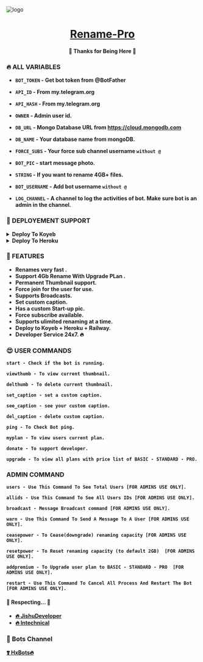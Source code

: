 <img src="https://graph.org/file/f4261daff37b2331905ca.jpg" alt="logo" target="/blank">

<h1 align="center">
 <b><a href="https://t.me/hx_renamebot" target="/blank">Rename-Pro</a></>
</h1>

<p align="center">🤍 Thanks for Being Here 🤍</p>




### 🔥 ALL VARIABLES

* `BOT_TOKEN`  - Get bot token from @BotFather

* `API_ID` - From my.telegram.org 

* `API_HASH` - From my.telegram.org 

* `OWNER` - Admin user id.

* `DB_URL`  - Mongo Database URL from https://cloud.mongodb.com

* `DB_NAME`  - Your database name from mongoDB.

* `FORCE_SUBS` - Your force sub channel username `without @`

* `BOT_PIC` - start message photo.

* `STRING` - If you want to rename 4GB+ files.

* `BOT_USERNAME` - Add bot username `without @`

* `LOG_CHANNEL` - A channel to log the activities of bot. Make sure bot is an admin in the channel.




### 📶 DEPLOYEMENT SUPPORT

<details><summary>Deploy To Koyeb</summary>
<p>
<br>
<a href="https://app.koyeb.com/deploy?type=git&repository=github.com/oVo-HxBots/RENAME-PRO&branch=main&name=rename-pro&env[API_HASH]=1&env[API_ID]=1&env[BOT_TOKEN]=1&env[BOT_USERNAME]=1&env[OWNER]=1&env[DB_URL]=1&env[DB_NAME]=rename-pro&env[FORCE_SUBS]=1&env[LOG_CHANNEL]=-100123345&run_command=python3%20bot.py">
  <img src="https://www.koyeb.com/static/images/deploy/button.svg" alt="Deploy">
</a>
</p>
</details>

<details><summary>Deploy To Heroku</summary>
<p>
<br>
<a href="https://heroku.com/deploy?template=https://github.com/tusarpatel/RENAME-PRO">
  <img src="https://www.herokucdn.com/deploy/button.svg" alt="Deploy">
</a>
</p>
</details>





### 🥰 FEATURES
 - Renames very fast .
 - Support 4Gb Rename With Upgrade PLan .
 - Permanent Thumbnail support.
 - Force join for the user for use.
 - Supports Broadcasts.
 - Set custom caption.
 - Has a custom Start-up pic.
 - Force subscribe available.
 - Supports ulimited renaming at a time.
 - Deploy to Koyeb + Heroku + Railway.
 - Developer Service 24x7. 🔥




### 😍 USER COMMANDS
```
start - Check if the bot is running.
 
viewthumb - To view current thumbnail.
 
delthumb - To delete current thumbnail.
 
set_caption - set a custom caption.
 
see_caption - see your custom caption.
 
del_caption - delete custom caption.

ping - To Check Bot ping.
 
myplan - To view users current plan.

donate - To support developer.
 
upgrade - To view all plans with price list of BASIC - STANDARD - PRO.
```



### ADMIN COMMAND
```
users - Use This Command To See Total Users [FOR ADMINS USE ONLY].

allids - Use This Command To See All Users IDs [FOR ADMINS USE ONLY].
 
broadcast - Message Broadcast command [FOR ADMINS USE ONLY].

warn - Use This Command To Send A Message To A User [FOR ADMINS USE ONLY].
 
ceasepower - To Cease(downgrade) renaming capacity [FOR ADMINS USE ONLY].
 
resetpower - To Reset renaming capacity (to default 2GB)  [FOR ADMINS USE ONLY].
 
addpremium - To Upgrade user plan to BASIC - STANDARD - PRO  [FOR ADMINS USE ONLY].

restart - Use This Command To Cancel All Process And Restart The Bot [FOR ADMINS USE ONLY].
```



#### 🧡 Respecting... 🧡
- [🔥 JishuDeveloper](https://github.com/JishuDeveloper) 
- [🔥 lntechnical](https://github.com/lntechnical2)

### 🤩 Bots Channel
<a href="https://t.me/HxBots">
   <p>❣️ HxBots🔥</p>
</a>
